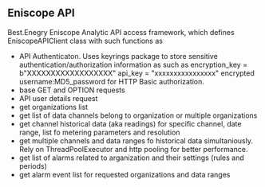 ## Eniscope API

Best.Enegry Eniscope Analytic API access framework, which defines EniscopeAPIClient class with such functions as
 - API Authenticaton. Uses keyrings package to store sensitive authentication/authorization information as such as 
   encryption_key = b"XXXXXXXXXXXXXXXXXX"
   api_key = "xxxxxxxxxxxxxxxx"
   encrypted username:MD5_password for HTTP Basic authorization.
 - base GET and OPTION requests
 - API user details request
 - get organizations list
 - get list of data channels belong to organization or multiple organizations
 - get channel historical data (aka readings) for specific channel, date range, list fo metering parameters and resolution
 - get multiple channels and data ranges fo historical data simultaniously. Rely on ThreadPoolExecutor and http pooling for better performance.
 - get list of alarms related to arganization and their settings (rules and periods)
 - get alarm event list for requested organizations and data ranges


